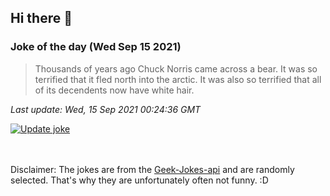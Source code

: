 ## Hi there 👋

### Joke of the day (Wed Sep 15 2021)
<!-- joke -->
>Thousands of years ago Chuck Norris came across a bear. It was so terrified that it fled north into the arctic. It was also so terrified that all of its decendents now have white hair.
<!-- /joke -->

*Last update: Wed, 15 Sep 2021 00:24:36 GMT*

[![Update joke](https://github.com/nclskfm/nclskfm/actions/workflows/joke.yml/badge.svg)](https://github.com/nclskfm/nclskfm/actions/workflows/joke.yml)

<br><br>
Disclaimer: The jokes are from the [Geek-Jokes-api](https://github.com/sameerkumar18/geek-joke-api) and are randomly selected. That's why they are unfortunately often not funny. :D
